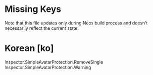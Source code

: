 # Missing Keys
Note that this file updates only during Neos build process and doesn't necessarily reflect the current state.

# Korean [ko]
Inspector.SimpleAvatarProtection.RemoveSingle  
Inspector.SimpleAvatarProtection.Warning  

